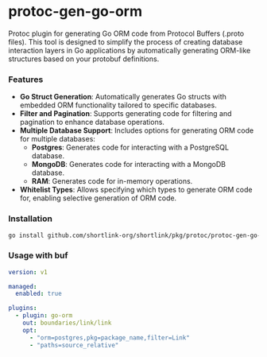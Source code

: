 # protoc-gen-go-orm

Protoc plugin for generating Go ORM code from Protocol Buffers (.proto files). 
This tool is designed to simplify the process of creating database interaction layers in Go applications 
by automatically generating ORM-like structures based on your protobuf definitions.

### Features

- **Go Struct Generation**: Automatically generates Go structs with embedded ORM functionality tailored to specific databases.
- **Filter and Pagination**: Supports generating code for filtering and pagination to enhance database operations.
- **Multiple Database Support**: Includes options for generating ORM code for multiple databases:
  - **Postgres**: Generates code for interacting with a PostgreSQL database.
  - **MongoDB**: Generates code for interacting with a MongoDB database.
  - **RAM**: Generates code for in-memory operations.
- **Whitelist Types**: Allows specifying which types to generate ORM code for, enabling selective generation of ORM code.

### Installation

```bash
go install github.com/shortlink-org/shortlink/pkg/protoc/protoc-gen-go-orm
```

### Usage with buf

```yaml
version: v1

managed:
  enabled: true

plugins:
  - plugin: go-orm
    out: boundaries/link/link
    opt:
      - "orm=postgres,pkg=package_name,filter=Link"
      - "paths=source_relative"
```
